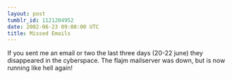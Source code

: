```yaml
---
layout: post
tumblr_id: 1121204952  
date: 2002-06-23 09:00:00 UTC
title: Missed Emails
---
```


If you sent me an email or two the last three days (20-22 june) they disappeared in the cyberspace. The flajm mailserver was down, but is now running like hell again!

